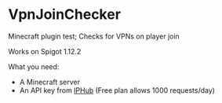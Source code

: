 # VpnJoinChecker
Minecraft plugin test; Checks for VPNs on player join

Works on Spigot 1.12.2

What you need:
- A Minecraft server
- An API key from [IPHub](https://iphub.info/) (Free plan allows 1000 requests/day)
